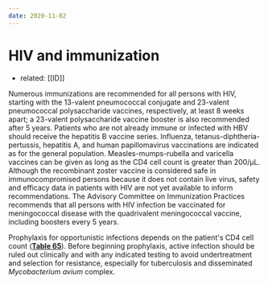 ```yaml
---
date: 2020-11-02
---
```


# HIV and immunization

- related: [[ID]]

<!-- HIV and immunizations -->

Numerous immunizations are recommended for all persons with HIV, starting with the 13-valent pneumococcal conjugate and 23-valent pneumococcal polysaccharide vaccines, respectively, at least 8 weeks apart; a 23-valent polysaccharide vaccine booster is also recommended after 5 years. Patients who are not already immune or infected with HBV should receive the hepatitis B vaccine series. Influenza, tetanus-diphtheria-pertussis, hepatitis A, and human papillomavirus vaccinations are indicated as for the general population. Measles-mumps-rubella and varicella vaccines can be given as long as the CD4 cell count is greater than 200/µL. Although the recombinant zoster vaccine is considered safe in immunocompromised persons because it does not contain live virus, safety and efficacy data in patients with HIV are not yet available to inform recommendations. The Advisory Committee on Immunization Practices recommends that all persons with HIV infection be vaccinated for meningococcal disease with the quadrivalent meningococcal vaccine, including boosters every 5 years.

Prophylaxis for opportunistic infections depends on the patient's CD4 cell count (**[Table 65][1]**). Before beginning prophylaxis, active infection should be ruled out clinically and with any indicated testing to avoid undertreatment and selection for resistance, especially for tuberculosis and disseminated _Mycobacterium avium_ complex.

[1]: https://mksap18.acponline.org/app/topics/id/tables/mk18_b_id_t65

